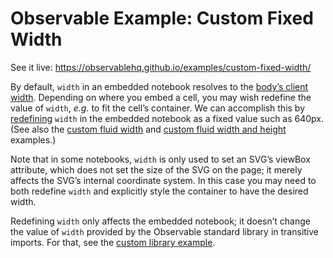 # Observable Example: Custom Fixed Width

See it live: https://observablehq.github.io/examples/custom-fixed-width/

By default, `width` in an embedded notebook resolves to the [body’s client width](https://github.com/observablehq/stdlib/blob/master/src/width.js). Depending on where you embed a cell, you may wish redefine the value of `width`, *e.g.* to fit the cell’s container. We can accomplish this by [redefining](https://github.com/observablehq/runtime/blob/master/README.md#module_redefine) `width` in the embedded notebook as a fixed value such as 640px. (See also the [custom fluid width](../custom-fluid-width/) and [custom fluid width and height](../custom-fluid-width-and-height/) examples.)

Note that in some notebooks, `width` is only used to set an SVG’s viewBox attribute, which does not set the size of the SVG on the page; it merely affects the SVG’s internal coordinate system. In this case you may need to both redefine `width` and explicitly style the container to have the desired width.

Redefining `width` only affects the embedded notebook; it doesn’t change the value of `width` provided by the Observable standard library in transitive imports. For that, see the [custom library example](../custom-library).
